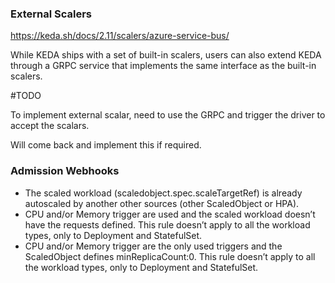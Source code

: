 ### External Scalers

https://keda.sh/docs/2.11/scalers/azure-service-bus/

While KEDA ships with a set of built-in scalers, users can also extend KEDA through a GRPC service that implements the same interface as the built-in scalers.

#TODO

To implement external scalar, need to use the GRPC and trigger the driver to accept the scalars.

Will come back and implement this if required.


### Admission Webhooks

- The scaled workload (scaledobject.spec.scaleTargetRef) is already autoscaled by another other sources (other ScaledObject or HPA).
- CPU and/or Memory trigger are used and the scaled workload doesn’t have the requests defined. This rule doesn’t apply to all the workload types, only to Deployment and StatefulSet.
- CPU and/or Memory trigger are the only used triggers and the ScaledObject defines minReplicaCount:0. This rule doesn’t apply to all the workload types, only to Deployment and StatefulSet.
